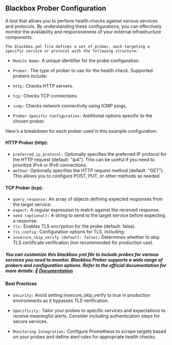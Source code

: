 ## Blackbox Prober Configuration

A tool that allows you to perform health checks against various services and protocols. By understanding these configurations, you can effectively monitor the availability and responsiveness of your external infrastructure components.

`The blackbox.yml file defines a set of probes, each targeting a specific service or protocol with the following structure:`

- `Module Name:` A unique identifier for the probe configuration.

- `Prober:` The type of prober to use for the health check. Supported probers include:

- `http:` Checks HTTP servers.
- `tcp:` Checks TCP connections.
- `icmp:` Checks network connectivity using ICMP pings.
- `Prober-Specific Configuration:` Additional options specific to the chosen prober.

Here's a breakdown for each prober used in this example configuration:

#### HTTP Prober (http):

- `preferred_ip_protocol:` Optionally specifies the preferred IP protocol for the HTTP request (default: "ip4"). This can be useful if you need to prioritize IPv4 or IPv6 connections.
- `method:` Optionally specifies the HTTP request method (default: "GET"). This allows you to configure POST, PUT, or other methods as needed.

#### TCP Prober (tcp):

- `query_response:` An array of objects defining expected responses from the target service:
- `expect:` A regular expression to match against the received response.
- `send (optional):` A string to send to the target service before expecting a response.
- `tls:` Enables TLS encryption for the probe (default: false).
- `tls_config:` Configuration options for TLS, including:
- `insecure_skip_verify (default: false):` Determines whether to skip TLS certificate verification (not recommended for production use).

##### You can customize this blackbox.yml file to include probes for various services you need to monitor. Blackbox Prober supports a wide range of probers and configuration options. Refer to the official documentation for more details: 🔗 **[Documentation](https://prometheus.io/docs/guides/multi-target-exporter/)**

#### Best Practices

- `Security:` Avoid setting insecure_skip_verify to true in production environments as it bypasses TLS verification.

- `Specificity:` Tailor your probes to specific services and expectations to receive meaningful alerts. Consider including authentication steps for secure services.

- `Monitoring Integration:` Configure Prometheus to scrape targets based on your probes and define alert rules for appropriate health checks.

